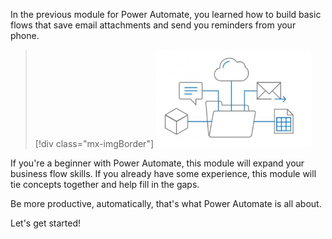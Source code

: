 In the previous module for Power Automate, you learned how to build basic flows that save email attachments and send you reminders from your phone.

> [!div class="mx-imgBorder"]
> ![Diagram of flow with cube, comment bubble, cloud, email, and spreadsheet.](../media/flow-plan.png)


If you're a beginner with Power Automate, this module will expand your business flow skills. If you already have some experience, this module will tie concepts together and help fill in the gaps.

Be more productive, automatically, that's what Power Automate is all about.

Let's get started!